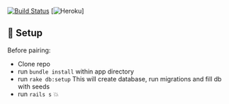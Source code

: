 [![Build Status](https://travis-ci.org/Walter87/pairguru.svg?branch=master)](https://travis-ci.org/Walter87/pairguru)
[![Heroku](https://heroku-badge.herokuapp.com/?app=intense-brook-24091)]

## :hammer: Setup

Before pairing:
 - Clone repo
 - run `bundle install` within app directory
 - run `rake db:setup` This will create database, run migrations and fill db with seeds
 - run `rails s` :boom:
